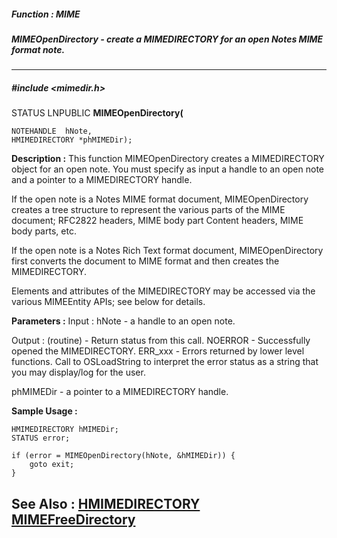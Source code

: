 ##### Function : MIME
##### MIMEOpenDirectory - create a MIMEDIRECTORY for an open Notes MIME format note.
---
##### #include <mimedir.h>
STATUS LNPUBLIC **MIMEOpenDirectory(**

	NOTEHANDLE  hNote,
	HMIMEDIRECTORY *phMIMEDir);
**Description :**
This function MIMEOpenDirectory creates a MIMEDIRECTORY object for an open 
note.  You must specify as input a handle to an open note and a pointer to a 
MIMEDIRECTORY handle.

If the open note is a Notes MIME format document, MIMEOpenDirectory creates a 
tree structure to represent the various parts of the MIME document; RFC2822 
headers, MIME body part Content headers, MIME body parts, etc.

If the open note is a Notes Rich Text format document, MIMEOpenDirectory first 
converts the document to MIME format and then creates the MIMEDIRECTORY.

Elements and attributes of the MIMEDIRECTORY may be accessed via the various 
MIMEEntity APIs; see below for details.

**Parameters :**
Input :
hNote  -  a handle to an open note.

Output :
(routine)  -  Return status from this call.
	NOERROR - Successfully opened the MIMEDIRECTORY.
	ERR_xxx - Errors returned by lower level functions.  Call to OSLoadString to interpret the error status as a string that you may display/log for the user.



phMIMEDir  -  a pointer to a MIMEDIRECTORY handle.

**Sample Usage :**
```
HMIMEDIRECTORY hMIMEDir;
STATUS error;

if (error = MIMEOpenDirectory(hNote, &hMIMEDir)) {
	goto exit;
}

```
**See Also :**
[HMIMEDIRECTORY](D:/md_files/HMIMEDIRECTORY.md)
[MIMEFreeDirectory](D:/md_files/MIMEFreeDirectory.md)
---
